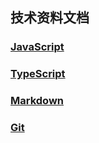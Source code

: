 ## 技术资料文档

### [JavaScript](./JavaScript/README.md)

### [TypeScript](./TypeScript/README.md)

### [Markdown](./Markdown/README.md)

### [Git](./Git/README.md)